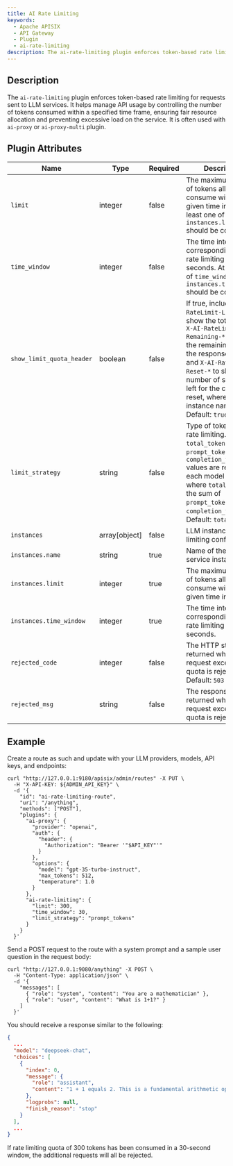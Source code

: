 ```yaml
---
title: AI Rate Limiting
keywords:
  - Apache APISIX
  - API Gateway
  - Plugin
  - ai-rate-limiting
description: The ai-rate-limiting plugin enforces token-based rate limiting for LLM service requests, preventing overuse, optimizing API consumption, and ensuring efficient resource allocation.
---
```


<!--
#
# Licensed to the Apache Software Foundation (ASF) under one or more
# contributor license agreements.  See the NOTICE file distributed with
# this work for additional information regarding copyright ownership.
# The ASF licenses this file to You under the Apache License, Version 2.0
# (the "License"); you may not use this file except in compliance with
# the License.  You may obtain a copy of the License at
#
#     http://www.apache.org/licenses/LICENSE-2.0
#
# Unless required by applicable law or agreed to in writing, software
# distributed under the License is distributed on an "AS IS" BASIS,
# WITHOUT WARRANTIES OR CONDITIONS OF ANY KIND, either express or implied.
# See the License for the specific language governing permissions and
# limitations under the License.
#
-->

## Description

The `ai-rate-limiting` plugin enforces token-based rate limiting for requests sent to LLM services. It helps manage API usage by controlling the number of tokens consumed within a specified time frame, ensuring fair resource allocation and preventing excessive load on the service. It is often used with `ai-proxy` or `ai-proxy-multi` plugin.

## Plugin Attributes

| Name                      | Type          | Required | Description                                                                                                                                                                                                                                                                                   |
| ------------------------- | ------------- | -------- | --------------------------------------------------------------------------------------------------------------------------------------------------------------------------------------------------------------------------------------------------------------------------------------------- |
| `limit`                   | integer       | false    | The maximum number of tokens allowed to consume within a given time interval. At least one of `limit` and `instances.limit` should be configured.                                                                                                                                             |
| `time_window`             | integer       | false    | The time interval corresponding to the rate limiting `limit` in seconds. At least one of `time_window` and `instances.time_window` should be configured.                                                                                                                                      |
| `show_limit_quota_header` | boolean       | false    | If true, include `X-AI-RateLimit-Limit-*` to show the total quota, `X-AI-RateLimit-Remaining-*` to show the remaining quota in the response header, and `X-AI-RateLimit-Reset-*` to show the number of seconds left for the counter to reset, where `*` is the instance name. Default: `true` |
| `limit_strategy`          | string        | false    | Type of token to apply rate limiting. `total_tokens`, `prompt_tokens`, and `completion_tokens` values are returned in each model response, where `total_tokens` is the sum of `prompt_tokens` and `completion_tokens`. Default: `total_tokens`                                                |
| `instances`               | array[object] | false    | LLM instance rate limiting configurations.                                                                                                                                                                                                                                                    |
| `instances.name`          | string        | true     | Name of the LLM service instance.                                                                                                                                                                                                                                                             |
| `instances.limit`         | integer       | true     | The maximum number of tokens allowed to consume within a given time interval.                                                                                                                                                                                                                 |
| `instances.time_window`   | integer       | true     | The time interval corresponding to the rate limiting `limit` in seconds.                                                                                                                                                                                                                      |
| `rejected_code`           | integer       | false    | The HTTP status code returned when a request exceeding the quota is rejected. Default: `503`                                                                                                                                                                                                  |
| `rejected_msg`            | string        | false    | The response body returned when a request exceeding the quota is rejected.                                                                                                                                                                                                                    |

## Example

Create a route as such and update with your LLM providers, models, API keys, and endpoints:

```shell
curl "http://127.0.0.1:9180/apisix/admin/routes" -X PUT \
  -H "X-API-KEY: ${ADMIN_API_KEY}" \
  -d '{
    "id": "ai-rate-limiting-route",
    "uri": "/anything",
    "methods": ["POST"],
    "plugins": {
      "ai-proxy": {
        "provider": "openai",
        "auth": {
          "header": {
            "Authorization": "Bearer '"$API_KEY"'"
          }
        },
        "options": {
          "model": "gpt-35-turbo-instruct",
          "max_tokens": 512,
          "temperature": 1.0
        }
      },
      "ai-rate-limiting": {
        "limit": 300,
        "time_window": 30,
        "limit_strategy": "prompt_tokens"
      }
    }
  }'
```

Send a POST request to the route with a system prompt and a sample user question in the request body:

```shell
curl "http://127.0.0.1:9080/anything" -X POST \
  -H "Content-Type: application/json" \
  -d '{
    "messages": [
      { "role": "system", "content": "You are a mathematician" },
      { "role": "user", "content": "What is 1+1?" }
    ]
  }'
```

You should receive a response similar to the following:

```json
{
  ...
  "model": "deepseek-chat",
  "choices": [
    {
      "index": 0,
      "message": {
        "role": "assistant",
        "content": "1 + 1 equals 2. This is a fundamental arithmetic operation where adding one unit to another results in a total of two units."
      },
      "logprobs": null,
      "finish_reason": "stop"
    }
  ],
  ...
}
```

If rate limiting quota of 300 tokens has been consumed in a 30-second window, the additional requests will all be rejected.

